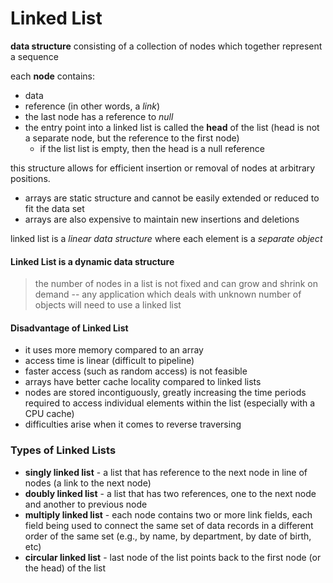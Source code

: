 # Linked List
**data structure** consisting of a collection of nodes which together represent a sequence

each **node** contains:
- data
- reference (in other words, a _link_)
- the last node has a reference to _null_
- the entry point into a linked list is called the **head** of the list (head is not a separate node, but the reference to the first node)
  - if the list list is empty, then the head is a null reference

this structure allows for efficient insertion or removal of nodes at arbitrary positions.

- arrays are static structure and cannot be easily extended or reduced to fit the data set
- arrays are also expensive to maintain new insertions and deletions

linked list is a _linear data structure_ where each element is a _separate object_

#### Linked List is a dynamic data structure
> the number of nodes in a list is not fixed and can grow and shrink on demand -- any application which deals with unknown number of objects will need to use a linked list

#### Disadvantage of Linked List
- it uses more memory compared to an array
- access time is linear (difficult to pipeline)
- faster access (such as random access) is not feasible
- arrays have better cache locality compared to linked lists
- nodes are stored incontiguously, greatly increasing the time periods required to access individual elements within the list (especially with a CPU cache)
- difficulties arise when it comes to reverse traversing

### Types of Linked Lists
- **singly linked list** - a list that has reference to the next node in line of nodes (a link to the next node)
- **doubly linked list** - a list that has two references, one to the next node and another to previous node
- **multiply linked list** - each node contains two or more link fields, each field being used to connect the same set of data records in a different order of the same set (e.g., by name, by department, by date of birth, etc)
- **circular linked list** - last node of the list points back to the first node (or the head) of the list
